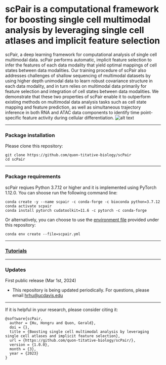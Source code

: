 # scPair is a computational framework for boosting single cell multimodal analysis by leveraging single cell atlases and implicit feature selection

scPair, a deep learning framework for computational analysis of single cell multimodal data. scPair performs automatic, implicit feature selection to infer the features of each data modality that yield optimal mappings of cell states between data modalities. Our training procedure of scPair also addresses challenges of shallow sequencing of multimodal datasets by using higher depth unimodal data to learn robust covariance structure in each data modality, and in turn relies on multimodal data primarily for feature selection and integration of cell states between data modalities. We demonstrate that these two properties of scPair enable it to outperform existing methods on multimodal data analysis tasks such as cell state mapping and feature prediction, as well as simultaneous trajectory inference in both RNA and ATAC data components to identify time point-specific feature activity during cellular differentiation.
![alt text](https://github.com/quon-titative-biology/scPair/blob/main/fig/scPair_Fig_1.png)


---
### Package installation
Please clone this repository:
```command line
git clone https://github.com/quon-titative-biology/scPair
cd scPair
```
---
### Package requirements
scPair reqiues Python 3.7.12 or higher and it is implemented using PyTorch 1.12.0.
You can shoose run the following command line:

```command line
conda create -y --name scpair -c conda-forge -c bioconda python=3.7.12
conda activate scpair
conda install pytorch cudatoolkit=11.6 -c pytorch -c conda-forge
```

Or alternatively, you can choose to use the [environment file](https://github.com/quon-titative-biology/scPair/blob/main/scpair.yml) provided under this repository:
```command line
conda env create --file=scpair.yml
```

---
### [Tutorials](https://github.com/quon-titative-biology/scPair/blob/main/tutorials/README.md)


---
### Updates
First public release (Mar 1st, 2024)
* This repository is being updated periodically. For questions, please email hrhu@ucdavis.edu

---

If it is helpful in your research, please consider citing it:

```
@software{scPair,
  author = {Hu, Hongru and Quon, Gerald},
  doi = {},
  title = {Boosting single cell multimodal analysis by leveraging single cell atlases and implicit feature selection},
  url = {https://github.com/quon-titative-biology/scPair/},
  version = {1.0.0},
  month = {3},
  year = {2023}
}
```
